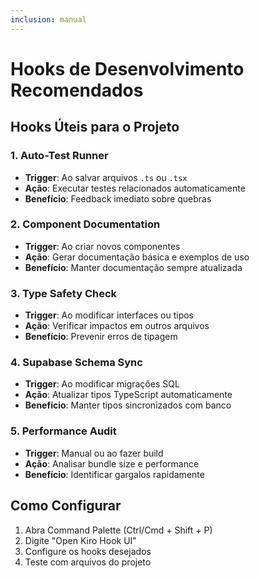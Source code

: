 ```yaml
---
inclusion: manual
---
```


# Hooks de Desenvolvimento Recomendados

## Hooks Úteis para o Projeto

### 1. **Auto-Test Runner**
- **Trigger**: Ao salvar arquivos `.ts` ou `.tsx`
- **Ação**: Executar testes relacionados automaticamente
- **Benefício**: Feedback imediato sobre quebras

### 2. **Component Documentation**
- **Trigger**: Ao criar novos componentes
- **Ação**: Gerar documentação básica e exemplos de uso
- **Benefício**: Manter documentação sempre atualizada

### 3. **Type Safety Check**
- **Trigger**: Ao modificar interfaces ou tipos
- **Ação**: Verificar impactos em outros arquivos
- **Benefício**: Prevenir erros de tipagem

### 4. **Supabase Schema Sync**
- **Trigger**: Ao modificar migrações SQL
- **Ação**: Atualizar tipos TypeScript automaticamente
- **Benefício**: Manter tipos sincronizados com banco

### 5. **Performance Audit**
- **Trigger**: Manual ou ao fazer build
- **Ação**: Analisar bundle size e performance
- **Benefício**: Identificar gargalos rapidamente

## Como Configurar
1. Abra Command Palette (Ctrl/Cmd + Shift + P)
2. Digite "Open Kiro Hook UI"
3. Configure os hooks desejados
4. Teste com arquivos do projeto